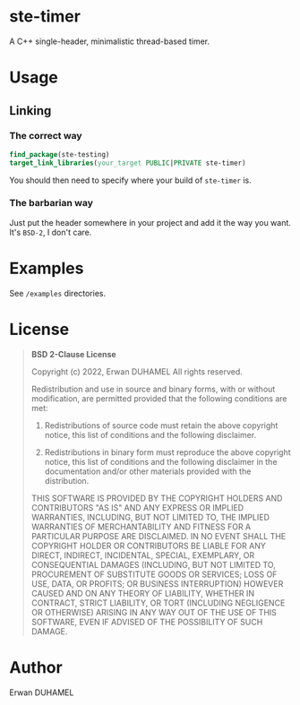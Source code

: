 # ste-timer

A C++ single-header, minimalistic thread-based timer.

# Usage

## Linking

### The correct way

```cmake
find_package(ste-testing)
target_link_libraries(your_target PUBLIC|PRIVATE ste-timer)
```
You should then need to specify where your build of `ste-timer` is.

### The barbarian way

Just put the header somewhere in your project and add it the way you want. It's `BSD-2`, I don't care.

# Examples

See `/examples` directories.

# License

> **BSD 2-Clause License**
> 
> Copyright (c) 2022, Erwan DUHAMEL
> All rights reserved.
> 
> Redistribution and use in source and binary forms, with or without
> modification, are permitted provided that the following conditions are met:
> 
> 1. Redistributions of source code must retain the above copyright notice, this
>    list of conditions and the following disclaimer.
> 
> 2. Redistributions in binary form must reproduce the above copyright notice,
>    this list of conditions and the following disclaimer in the documentation
>    and/or other materials provided with the distribution.
> 
> THIS SOFTWARE IS PROVIDED BY THE COPYRIGHT HOLDERS AND CONTRIBUTORS "AS IS"
> AND ANY EXPRESS OR IMPLIED WARRANTIES, INCLUDING, BUT NOT LIMITED TO, THE
> IMPLIED WARRANTIES OF MERCHANTABILITY AND FITNESS FOR A PARTICULAR PURPOSE ARE
> DISCLAIMED. IN NO EVENT SHALL THE COPYRIGHT HOLDER OR CONTRIBUTORS BE LIABLE
> FOR ANY DIRECT, INDIRECT, INCIDENTAL, SPECIAL, EXEMPLARY, OR CONSEQUENTIAL
> DAMAGES (INCLUDING, BUT NOT LIMITED TO, PROCUREMENT OF SUBSTITUTE GOODS OR
> SERVICES; LOSS OF USE, DATA, OR PROFITS; OR BUSINESS INTERRUPTION) HOWEVER
> CAUSED AND ON ANY THEORY OF LIABILITY, WHETHER IN CONTRACT, STRICT LIABILITY,
> OR TORT (INCLUDING NEGLIGENCE OR OTHERWISE) ARISING IN ANY WAY OUT OF THE USE
> OF THIS SOFTWARE, EVEN IF ADVISED OF THE POSSIBILITY OF SUCH DAMAGE.

# Author

Erwan DUHAMEL